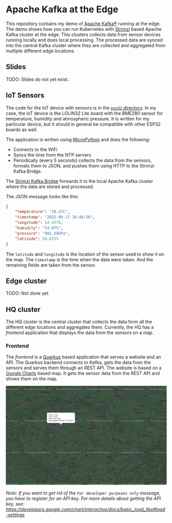 # Apache Kafka at the Edge

This repository contains my demo of [Apache Kafka®](https://kafka.apache.org/) running at the edge.
The demo shows how you can run Kubernetes with [Strimzi](https://strimzi.io/) based Apache Kafka cluster at the edge.
This clusters collects data from sensor devices running locally and does local processing.
The processed data are synced into the central Kafka cluster where they are collected and aggregated from multiple different edge locations.

## Slides

TODO: Slides do not yet exist.

## IoT Sensors

The code for the IoT device with sensors is in the [`esp32` directory](./esp32).
In my case, the IoT device is the LOLIN32 Lite board with the BME280 sensor for temperature, humidity and atmospheric pressure.
It is written for my particular device, but it should in general be compatible with other ESP32 boards as well.

The application is written using [MicroPython](https://micropython.org/) and does the following:
* Connects to the WiFi
* Syncs the time from the NTP servers
* Periodically (every 5 seconds) collects the data from the sensors, formats them to JSON, and pushes them using HTTP to the Strimzi Kafka Bridge.

The [Strimzi Kafka Bridge](https://github.com/strimzi/strimzi-kafka-bridge) forwards it to the local Apache Kafka cluster where the data are stored and processed.

The JSON message looks like this:
```json
{
    "temperature": "20.57C",
    "timestamp": "2022-09-17 18:48:56",
    "longitude": 14.4378,
    "humidity": "54.87%",
    "pressure": "981.59hPa",
    "latitude": 50.0755
}
```

The `latitude` and `longitude` is the location of the sensor used to show it on the map.
The `timestamp` is the time when the data were taken.
And the remaining fields are taken from the sensor.

## Edge cluster

TODO: Not done yet

## HQ cluster

The HQ cluster is the central cluster that collects the data form all the different edge locations and aggregates them.
Currently, the HQ has a _frontend_ application that displays the data from the sensors on a map.

### Frontend

The _frontend_ is a [Quarkus](https://quarkus.io/) based application that serves a website and an API.
The Quarkus backend connects to Kafka, gets the data from the sensors and serves them through an REST API.
The website is based on a [Google Charts](https://developers.google.com/chart/interactive/docs/gallery/map) based map.
It gets the sensor data from the REST API and shows them on the map.

![The _frontend_ application](./assets/frontend-map.png "The _frontend_ application")

_Note: If you want to get rid of the `For developer purposes only` message, you have to register for an API key._
_For more details about getting the API key, see: https://developers.google.com/chart/interactive/docs/basic_load_libs#load-settings_
